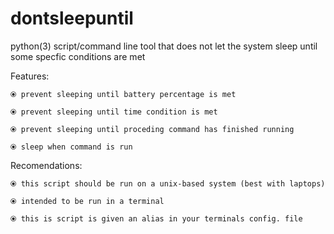 # dontsleepuntil
python(3) script/command line tool that does not let the system sleep until some specfic conditions are met

Features:

    ⦿ prevent sleeping until battery percentage is met
  
    ⦿ prevent sleeping until time condition is met
  
    ⦿ prevent sleeping until proceding command has finished running
  
    ⦿ sleep when command is run

Recomendations:
  
    ⦿ this script should be run on a unix-based system (best with laptops)
  
    ⦿ intended to be run in a terminal 
  
    ⦿ this is script is given an alias in your terminals config. file 

